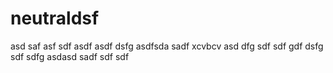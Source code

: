 # neutraldsf
asd
saf
asf
sdf
asdf
asdf
dsfg
asdfsda
sadf
xcvbcv
asd
dfg
sdf
sdf
gdf
dsfg
sdf
sdfg
asdasd
sadf
sdf
sdf
